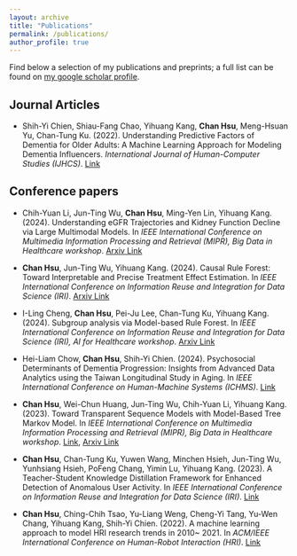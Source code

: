 ```yaml
---
layout: archive
title: "Publications"
permalink: /publications/
author_profile: true
---
```


Find below a selection of my publications and preprints; a full list can be found on [my google scholar profile](https://scholar.google.com/citations?user=qOfvi1oAAAAJ). 

## Journal Articles
- Shih-Yi Chien, Shiau-Fang Chao, Yihuang Kang, **Chan Hsu**, Meng-Hsuan Yu, Chan-Tung Ku. (2022). Understanding Predictive Factors of Dementia for Older Adults: A Machine Learning Approach for Modeling Dementia Influencers. _International Journal of Human-Computer Studies (IJHCS)_. [Link](https://www.sciencedirect.com/science/article/abs/pii/S1071581922000611)

## Conference papers
- Chih-Yuan Li, Jun-Ting Wu, **Chan Hsu**, Ming-Yen Lin, Yihuang Kang. (2024). Understanding eGFR Trajectories and Kidney Function Decline via Large Multimodal Models. In _IEEE International Conference on Multimedia Information Processing and Retrieval (MIPR), Big Data in Healthcare workshop_. [Arxiv Link](https://arxiv.org/abs/2409.02530)

- **Chan Hsu**, Jun-Ting Wu, Yihuang Kang. (2024). Causal Rule Forest: Toward Interpretable and Precise Treatment Effect Estimation. In _IEEE International Conference on Information Reuse and Integration for Data Science (IRI)_. [Arxiv Link](https://arxiv.org/abs/2408.15055)

- I-Ling Cheng, **Chan Hsu**, Pei-Ju Lee, Chan-Tung Ku, Yihuang Kang. (2024). Subgroup analysis via Model-based Rule Forest. In _IEEE International Conference on Information Reuse and Integration for Data Science (IRI), AI for Healthcare workshop_. [Arxiv Link](https://arxiv.org/abs/2408.15057)

- Hei-Liam Chow, **Chan Hsu**, Shih-Yi Chien. (2024). Psychosocial Determinants of Dementia Progression: Insights from Advanced Data Analytics using the Taiwan Longitudinal Study in Aging. In _IEEE International Conference on Human-Machine Systems (ICHMS)_. [Link](https://ieeexplore.ieee.org/abstract/document/10555712)

- **Chan Hsu**, Wei-Chun Huang, Jun-Ting Wu, Chih-Yuan Li, Yihuang Kang. (2023). Toward Transparent Sequence Models with Model-Based Tree Markov Model. In _IEEE International Conference on Multimedia Information Processing and Retrieval (MIPR), Big Data in Healthcare workshop_. [Link](https://ieeexplore.ieee.org/abstract/document/10254438), [Arxiv Link](https://arxiv.org/pdf/2307.15367)

- **Chan Hsu**, Chan-Tung Ku, Yuwen Wang, Minchen Hsieh, Jun-Ting Wu, Yunhsiang Hsieh, PoFeng Chang, Yimin Lu, Yihuang Kang. (2023). A Teacher-Student Knowledge Distillation Framework for Enhanced Detection of Anomalous User Activity. In _IEEE International Conference on Information Reuse and Integration for Data Science (IRI)_. [Link](https://ieeexplore.ieee.org/abstract/document/10229345)

- **Chan Hsu**, Ching-Chih Tsao, Yu-Liang Weng, Cheng-Yi Tang, Yu-Wen Chang, Yihuang Kang, Shih-Yi Chien. (2022). A machine learning approach to model HRI research trends in 2010~ 2021. In _ACM/IEEE International Conference on Human-Robot Interaction (HRI)_. [Link](https://ieeexplore.ieee.org/abstract/document/9889676)
